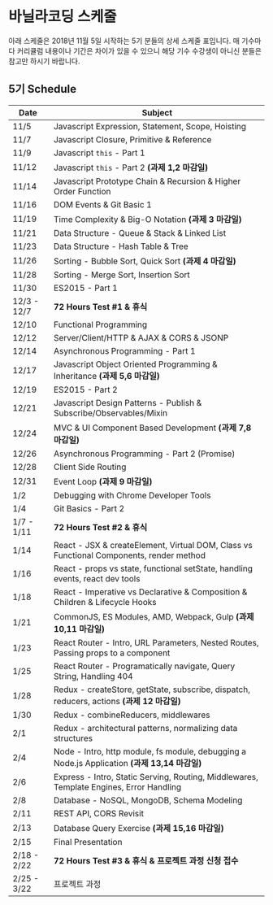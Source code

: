 # 바닐라코딩 스케줄

아래 스케줄은 2018년 11월 5일 시작하는 5기 분들의 상세 스케줄 표입니다. 매 기수마다 커리큘럼 내용이나 기간은 차이가 있을 수 있으니 해당 기수 수강생이 아니신 분들은 참고만 하시기 바랍니다.

## 5기 Schedule

| Date  | Subject |
|-------------|---------|
|  11/5    |     Javascript Expression, Statement, Scope, Hoisting    |
| 11/7 | Javascript Closure,  Primitive & Reference |
| 11/9 | Javascript `this` - Part 1 |
| 11/12 | Javascript `this` - Part 2 **(과제 1,2 마감일)** |
| 11/14 | Javascript Prototype Chain & Recursion & Higher Order Function |
| 11/16 | DOM Events & Git Basic 1 |
| 11/19 | Time Complexity & Big-O Notation **(과제 3 마감일)** |
| 11/21 | Data Structure - Queue & Stack & Linked List |
| 11/23 | Data Structure - Hash Table & Tree |
| 11/26 | Sorting - Bubble Sort, Quick Sort **(과제 4 마감일)** |
| 11/28 | Sorting - Merge Sort, Insertion Sort |
| 11/30 | ES2015 - Part 1 |
| 12/3 - 12/7 | **72 Hours Test #1 & 휴식** |
| 12/10 | Functional Programming |
| 12/12 | Server/Client/HTTP & AJAX & CORS & JSONP |
| 12/14 | Asynchronous Programming - Part 1 |
| 12/17 | Javascript Object Oriented Programming & Inheritance **(과제 5,6 마감일)** |
| 12/19 | ES2015 - Part 2 |
| 12/21 | Javascript Design Patterns - Publish & Subscribe/Observables/Mixin |
| 12/24 | MVC & UI Component Based Development  **(과제 7,8 마감일)** |
| 12/26 | Asynchronous Programming - Part 2 (Promise) |
| 12/28 | Client Side Routing |
| 12/31 | Event Loop **(과제 9 마감일)** |
| 1/2 | Debugging with Chrome Developer Tools |
| 1/4 | Git Basics - Part 2 |
| 1/7 - 1/11 | **72 Hours Test #2 & 휴식** |
| 1/14 | React - JSX & createElement, Virtual DOM, Class vs Functional Components, render method |
| 1/16 | React - props vs state, functional setState, handling events, react dev tools |
| 1/18 | React - Imperative vs Declarative & Composition & Children & Lifecycle Hooks |
| 1/21 | CommonJS, ES Modules, AMD, Webpack, Gulp **(과제 10,11 마감일)** |
| 1/23 | React Router - Intro, URL Parameters, Nested Routes, Passing props to a component |
| 1/25 | React Router - Programatically navigate, Query String, Handling 404 |
| 1/28 | Redux - createStore, getState, subscribe, dispatch, reducers, actions **(과제 12 마감일)** |
| 1/30 | Redux - combineReducers, middlewares |
| 2/1 | Redux - architectural patterns, normalizing data structures |
| 2/4 | Node - Intro, http module, fs module, debugging a Node.js Application **(과제 13,14 마감일)** |
| 2/6 | Express - Intro, Static Serving, Routing, Middlewares, Template Engines, Error Handling |
| 2/8 | Database - NoSQL, MongoDB, Schema Modeling |
| 2/11 | REST API, CORS Revisit |
| 2/13 | Database Query Exercise **(과제 15,16 마감일)** |
| 2/15 | Final Presentation |
| 2/18 - 2/22 | **72 Hours Test #3 & 휴식 & 프로젝트 과정 신청 접수** |
| 2/25 - 3/22 | 프로젝트 과정 |
